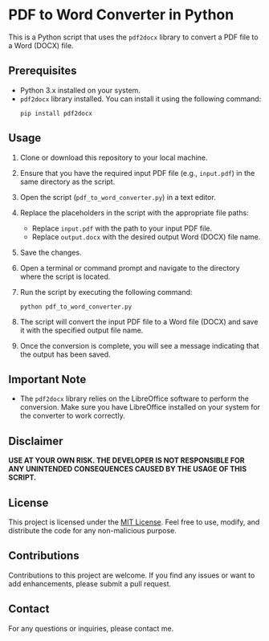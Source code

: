 # PDF to Word Converter in Python

This is a Python script that uses the `pdf2docx` library to convert a PDF file to a Word (DOCX) file.

## Prerequisites
- Python 3.x installed on your system.
- `pdf2docx` library installed. You can install it using the following command:
  ```
  pip install pdf2docx
  ```

## Usage
1. Clone or download this repository to your local machine.

2. Ensure that you have the required input PDF file (e.g., `input.pdf`) in the same directory as the script.

3. Open the script (`pdf_to_word_converter.py`) in a text editor.

4. Replace the placeholders in the script with the appropriate file paths:
   - Replace `input.pdf` with the path to your input PDF file.
   - Replace `output.docx` with the desired output Word (DOCX) file name.

5. Save the changes.

6. Open a terminal or command prompt and navigate to the directory where the script is located.

7. Run the script by executing the following command:
   ```
   python pdf_to_word_converter.py
   ```

8. The script will convert the input PDF file to a Word file (DOCX) and save it with the specified output file name.

9. Once the conversion is complete, you will see a message indicating that the output has been saved.

## Important Note
- The `pdf2docx` library relies on the LibreOffice software to perform the conversion. Make sure you have LibreOffice installed on your system for the converter to work correctly.

## Disclaimer
**USE AT YOUR OWN RISK. THE DEVELOPER IS NOT RESPONSIBLE FOR ANY UNINTENDED CONSEQUENCES CAUSED BY THE USAGE OF THIS SCRIPT.**

## License
This project is licensed under the [MIT License](LICENSE). Feel free to use, modify, and distribute the code for any non-malicious purpose.

## Contributions
Contributions to this project are welcome. If you find any issues or want to add enhancements, please submit a pull request.

## Contact
For any questions or inquiries, please contact me.
